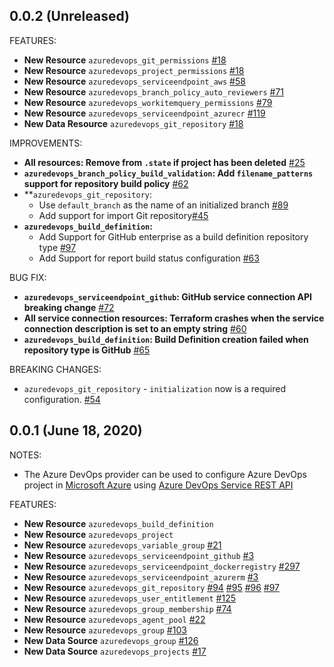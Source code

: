 ## 0.0.2 (Unreleased)

FEATURES:
* **New Resource**  `azuredevops_git_permissions` [#18](https://github.com/terraform-providers/terraform-provider-azuredevops/pull/18)
* **New Resource**  `azuredevops_project_permissions` [#18](https://github.com/terraform-providers/terraform-provider-azuredevops/issues/18)
* **New Resource**  `azuredevops_serviceendpoint_aws` [#58](https://github.com/terraform-providers/terraform-provider-azuredevops/issues/58)
* **New Resource** `azuredevops_branch_policy_auto_reviewers` [#71](https://github.com/terraform-providers/terraform-provider-azuredevops/pull/71)
* **New Resource** `azuredevops_workitemquery_permissions` [#79](https://github.com/terraform-providers/terraform-provider-azuredevops/pull/79)
* **New Resource** `azuredevops_serviceendpoint_azurecr` [#119](https://github.com/terraform-providers/terraform-provider-azuredevops/pull/119/)
* **New Data Resource**  `azuredevops_git_repository` [#18](https://github.com/terraform-providers/terraform-provider-azuredevops/issues/18)

IMPROVEMENTS:
* **All resources: Remove from `.state` if project has been deleted** [#25](https://github.com/terraform-providers/terraform-provider-azuredevops/issues/25)
* **`azuredevops_branch_policy_build_validation`: Add `filename_patterns` support for repository build policy** [#62](https://github.com/terraform-providers/terraform-provider-azuredevops/issues/62)
* **`azuredevops_git_repository`: 
    - Use `default_branch` as the name of an initialized branch [#89](https://github.com/terraform-providers/terraform-provider-azuredevops/pull/89)
    - Add support for import Git repository[#45](https://github.com/terraform-providers/terraform-provider-azuredevops/issues/45)
* **`azuredevops_build_definition`:**
    - Add Support for GitHub enterprise as a build definition repository type [#97](https://github.com/terraform-providers/terraform-provider-azuredevops/pull/97)
    - Add Support for report build status configuration [#63](https://github.com/terraform-providers/terraform-provider-azuredevops/issues/63)

BUG FIX:
* **`azuredevops_serviceendpoint_github`: GitHub service connection API breaking change** [#72](https://github.com/terraform-providers/terraform-provider-azuredevops/issues/72)
* **All service connection resources: Terraform crashes when the service connection description is set to an empty string** [#60](https://github.com/terraform-providers/terraform-provider-azuredevops/pull/60)
* **`azuredevops_build_definition`: Build Definition creation failed when repository type is GitHub** [#65](https://github.com/terraform-providers/terraform-provider-azuredevops/issues/65)

BREAKING CHANGES:
* `azuredevops_git_repository` - `initialization` now is a required configuration.  [#54](https://github.com/terraform-providers/terraform-provider-azuredevops/issues/54)

## 0.0.1 (June 18, 2020)

NOTES:
* The Azure DevOps provider can be used to configure Azure DevOps project in [Microsoft Azure](https://azure.microsoft.com/en-us/) using [Azure DevOps Service REST API](https://docs.microsoft.com/en-us/rest/api/azure/devops/?view=azure-devops-rest-5.1)
    
FEATURES:
* **New Resource** `azuredevops_build_definition`                               
* **New Resource** `azuredevops_project`                                                 
* **New Resource** `azuredevops_variable_group` [#21](https://github.com/microsoft/terraform-provider-azuredevops/issues/21)
* **New Resource** `azuredevops_serviceendpoint_github` [#3](https://github.com/microsoft/terraform-provider-azuredevops/issues/3)
* **New Resource** `azuredevops_serviceendpoint_dockerregistry` [#297](https://github.com/microsoft/terraform-provider-azuredevops/issues/3)
* **New Resource** `azuredevops_serviceendpoint_azurerm` [#3](https://github.com/microsoft/terraform-provider-azuredevops/issues/3)
* **New Resource** `azuredevops_git_repository` [#94](https://github.com/microsoft/terraform-provider-azuredevops/issues/94) [#95](https://github.com/microsoft/terraform-provider-azuredevops/issues/95) [#96](https://github.com/microsoft/terraform-provider-azuredevops/issues/96) [#97](https://github.com/microsoft/terraform-provider-azuredevops/issues/97)
* **New Resource** `azuredevops_user_entitlement` [#125](https://github.com/microsoft/terraform-provider-azuredevops/issues/125)
* **New Resource** `azuredevops_group_membership` [#74](https://github.com/microsoft/terraform-provider-azuredevops/issues/74)
* **New Resource** `azuredevops_agent_pool` [#22](https://github.com/microsoft/terraform-provider-azuredevops/issues/22)
* **New Resource** `azuredevops_group` [#103](https://github.com/microsoft/terraform-provider-azuredevops/issues/103)
* **New Data Source** `azuredevops_group` [#126](https://github.com/microsoft/terraform-provider-azuredevops/issues/126)
* **New Data Source** `azuredevops_projects` [#17](https://github.com/microsoft/terraform-provider-azuredevops/issues/17)
